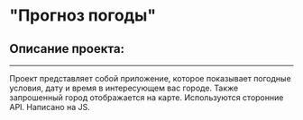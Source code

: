 # "Прогноз погоды"



## Описание проекта:
-----
Проект представляет собой приложение, которое показывает погодные условия, дату и время в интересующем вас городе. Также запрошенный город отображается на карте. Используются сторонние API. Написано на JS.